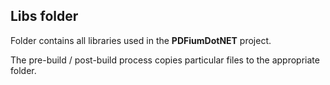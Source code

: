 ## Libs folder

Folder contains all libraries used in the **PDFiumDotNET** project.

The pre-build / post-build process copies particular files to the appropriate folder.
